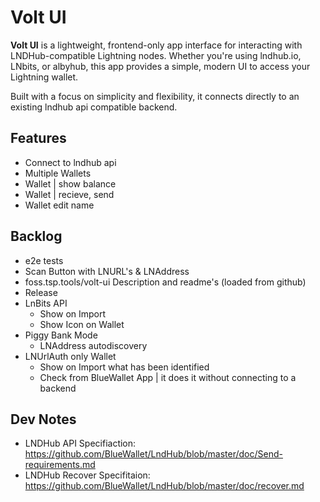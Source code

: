 # Volt UI

**Volt UI** is a lightweight, frontend-only app interface for interacting with LNDHub-compatible Lightning nodes. Whether you're using lndhub.io, LNbits, or albyhub, this app provides a simple, modern UI to access your Lightning wallet.

Built with a focus on simplicity and flexibility, it connects directly to an existing lndhub api compatible backend.

## Features

- Connect to lndhub api
- Multiple Wallets
- Wallet | show balance
- Wallet | recieve, send
- Wallet edit name  

## Backlog

- e2e tests
- Scan Button with LNURL's & LNAddress
- foss.tsp.tools/volt-ui Description and readme's (loaded from github)
- Release
- LnBits API
  - Show on Import
  - Show Icon on Wallet
- Piggy Bank Mode
  - LNAddress autodiscovery
- LNUrlAuth only Wallet
  - Show on Import what has been identified
  - Check from BlueWallet App | it does it without connecting to a backend

## Dev Notes

- LNDHub API Specifiaction: <https://github.com/BlueWallet/LndHub/blob/master/doc/Send-requirements.md>
- LNDHub Recover Specifitaion: <https://github.com/BlueWallet/LndHub/blob/master/doc/recover.md>

